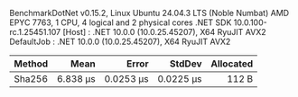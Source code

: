 
BenchmarkDotNet v0.15.2, Linux Ubuntu 24.04.3 LTS (Noble Numbat)
AMD EPYC 7763, 1 CPU, 4 logical and 2 physical cores
.NET SDK 10.0.100-rc.1.25451.107
  [Host]     : .NET 10.0.0 (10.0.25.45207), X64 RyuJIT AVX2
  DefaultJob : .NET 10.0.0 (10.0.25.45207), X64 RyuJIT AVX2


 Method | Mean     | Error     | StdDev    | Allocated |
------- |---------:|----------:|----------:|----------:|
 Sha256 | 6.838 μs | 0.0253 μs | 0.0225 μs |     112 B |
